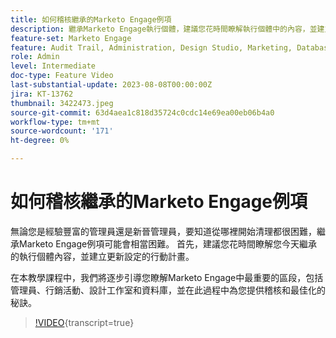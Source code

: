 ```yaml
---
title: 如何稽核繼承的Marketo Engage例項
description: 繼承Marketo Engage執行個體，建議您花時間瞭解執行個體中的內容，並建立更新設定的行動計畫。 本教學課程涵蓋Marketo Engage中最重要的區段，包括管理員、行銷活動、設計工作室和資料庫，並在此過程中提供稽核和最佳化秘訣。
feature-set: Marketo Engage
feature: Audit Trail, Administration, Design Studio, Marketing, Database
role: Admin
level: Intermediate
doc-type: Feature Video
last-substantial-update: 2023-08-08T00:00:00Z
jira: KT-13762
thumbnail: 3422473.jpeg
source-git-commit: 63d4aea1c818d35724c0cdc14e69ea00eb06b4a0
workflow-type: tm+mt
source-wordcount: '171'
ht-degree: 0%

---
```



# 如何稽核繼承的Marketo Engage例項

無論您是經驗豐富的管理員還是新晉管理員，要知道從哪裡開始清理都很困難，繼承Marketo Engage例項可能會相當困難。 首先，建議您花時間瞭解您今天繼承的執行個體內容，並建立更新設定的行動計畫。

在本教學課程中，我們將逐步引導您瞭解Marketo Engage中最重要的區段，包括管理員、行銷活動、設計工作室和資料庫，並在此過程中為您提供稽核和最佳化的秘訣。

>[!VIDEO](https://video.tv.adobe.com/v/3422473/?learn=on){transcript=true}